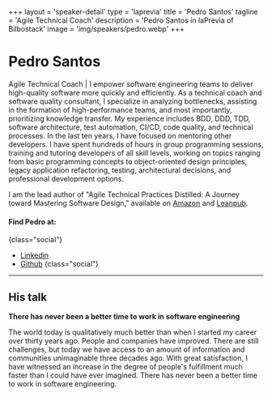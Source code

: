 +++
layout = 'speaker-detail'
type = 'laprevia'
title = 'Pedro Santos'
tagline = 'Agile Technical Coach'
description = 'Pedro Santos in laPrevia of Bilbostack'
image = 'img/speakers/pedro.webp'
+++

# Pedro Santos

Agile Technical Coach | I empower software engineering teams to deliver high-quality software more quickly and efficiently. As a technical coach and software quality consultant, I specialize in analyzing bottlenecks, assisting in the formation of high-performance teams, and most importantly, prioritizing knowledge transfer. My experience includes BDD, DDD, TDD, software architecture, test automation, CI/CD, code quality, and technical processes. In the last ten years, I have focused on mentoring other developers. I have spent hundreds of hours in group programming sessions, training and tutoring developers of all skill levels, working on topics ranging from basic programming concepts to object-oriented design principles, legacy application refactoring, testing, architectural decisions, and professional development options.

I am the lead author of "Agile Technical Practices Distilled: A Journey toward Mastering Software Design," available on [Amazon](https://www.amazon.es/Agile-Technical-Practices-Distilled-principles/dp/1838980849) and [Leanpub](https://leanpub.com/agiletechnicalpracticesdistilled).

#### Find Pedro at:

{class="social"}

- [Linkedin](https://www.linkedin.com/in/pedros/)
- [Github](https://github.com/pedromsantos)
  {class="social"}

---  

## His talk
**There has never been a better time to work in software engineering**

The world today is qualitatively much better than when I started my career over thirty years ago. People and companies have improved. There are still challenges, but today we have access to an amount of information and communities unimaginable three decades ago. With great satisfaction, I have witnessed an increase in the degree of people's fulfillment much faster than I could have ever imagined. There has never been a better time to work in software engineering.
